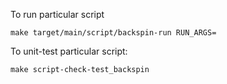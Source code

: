
To run particular script

	make target/main/script/backspin-run RUN_ARGS=


To unit-test particular script:

	make script-check-test_backspin